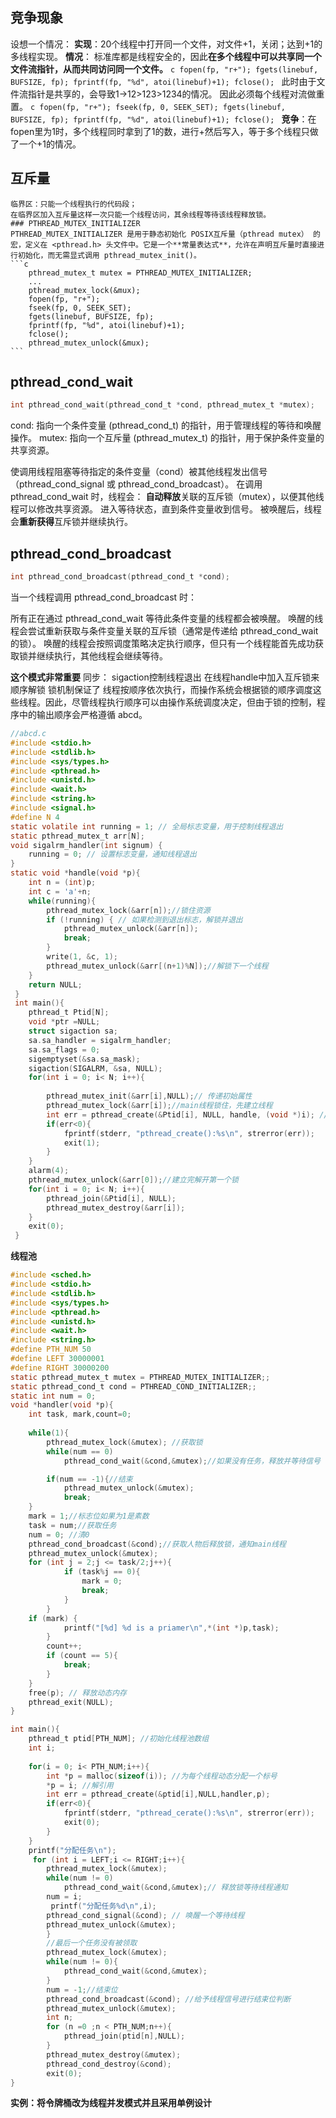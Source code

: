 ## 竞争现象
设想一个情况：
    **实现**：20个线程中打开同一个文件，对文件+1，关闭；达到+1的多线程实现。
    **情况**：
    标准库都是线程安全的，因此**在多个线程中可以共享同一个文件流指针，从而共同访问同一个文件。**
    ```c
        fopen(fp, "r+");
        fgets(linebuf, BUFSIZE, fp);
        fprintf(fp, "%d", atoi(linebuf)+1);
        fclose();
    ```
    此时由于文件流指针是共享的，会导致1->12>123>1234的情况。
    因此必须每个线程对流做重置。
    ```c
        fopen(fp, "r+");
        fseek(fp, 0, SEEK_SET);
        fgets(linebuf, BUFSIZE, fp);
        fprintf(fp, "%d", atoi(linebuf)+1);
        fclose();
    ```
    **竞争**：在fopen里为1时，多个线程同时拿到了1的数，进行+然后写入，等于多个线程只做了一个+1的情况。

## 互斥量
    临界区：只能一个线程执行的代码段；
    在临界区加入互斥量这样一次只能一个线程访问，其余线程等待该线程释放锁。
    ### PTHREAD_MUTEX_INITIALIZER
    PTHREAD_MUTEX_INITIALIZER 是用于静态初始化 POSIX互斥量（pthread mutex） 的宏，定义在 <pthread.h> 头文件中。它是一个**常量表达式**，允许在声明互斥量时直接进行初始化，而无需显式调用 pthread_mutex_init()。
    ```c
        pthread_mutex_t mutex = PTHREAD_MUTEX_INITIALIZER;
        ...
        pthread_mutex_lock(&mux);
        fopen(fp, "r+");
        fseek(fp, 0, SEEK_SET);
        fgets(linebuf, BUFSIZE, fp);
        fprintf(fp, "%d", atoi(linebuf)+1);
        fclose();
        pthread_mutex_unlock(&mux);
    ```

## pthread_cond_wait
```c
int pthread_cond_wait(pthread_cond_t *cond, pthread_mutex_t *mutex);
```
cond: 指向一个条件变量 (pthread_cond_t) 的指针，用于管理线程的等待和唤醒操作。
mutex: 指向一个互斥量 (pthread_mutex_t) 的指针，用于保护条件变量的共享资源。

使调用线程阻塞等待指定的条件变量（cond）被其他线程发出信号（pthread_cond_signal 或 pthread_cond_broadcast）。
在调用 pthread_cond_wait 时，线程会：
**自动释放**关联的互斥锁（mutex），以便其他线程可以修改共享资源。
进入等待状态，直到条件变量收到信号。
被唤醒后，线程会**重新获得**互斥锁并继续执行。

## pthread_cond_broadcast
```c
int pthread_cond_broadcast(pthread_cond_t *cond);

```
当一个线程调用 pthread_cond_broadcast 时：

所有正在通过 pthread_cond_wait 等待此条件变量的线程都会被唤醒。
唤醒的线程会尝试重新获取与条件变量关联的互斥锁（通常是传递给 pthread_cond_wait 的锁）。
唤醒的线程会按照调度策略决定执行顺序，但只有一个线程能首先成功获取锁并继续执行，其他线程会继续等待。

**这个模式非常重要**
同步：
sigaction控制线程退出
在线程handle中加入互斥锁来顺序解锁
锁机制保证了 线程按顺序依次执行，而操作系统会根据锁的顺序调度这些线程。因此，尽管线程执行顺序可以由操作系统调度决定，但由于锁的控制，程序中的输出顺序会严格遵循 abcd。
```c
//abcd.c
#include <stdio.h>
#include <stdlib.h>
#include <sys/types.h>
#include <pthread.h>
#include <unistd.h>
#include <wait.h>
#include <string.h>
#include <signal.h>
#define N 4
static volatile int running = 1; // 全局标志变量，用于控制线程退出
static pthread_mutex_t arr[N];
void sigalrm_handler(int signum) {
    running = 0; // 设置标志变量，通知线程退出
}
static void *handle(void *p){
    int n = (int)p;
    int c = 'a'+n;
    while(running){
        pthread_mutex_lock(&arr[n]);//锁住资源
        if (!running) { // 如果检测到退出标志，解锁并退出
            pthread_mutex_unlock(&arr[n]);
            break;
        }
        write(1, &c, 1);
        pthread_mutex_unlock(&arr[(n+1)%N]);//解锁下一个线程
    }
    return NULL;
 }
 int main(){
    pthread_t Ptid[N];
    void *ptr =NULL;
    struct sigaction sa;
    sa.sa_handler = sigalrm_handler;
    sa.sa_flags = 0;
    sigemptyset(&sa.sa_mask);
    sigaction(SIGALRM, &sa, NULL);
    for(int i = 0; i< N; i++){
        
        pthread_mutex_init(&arr[i],NULL);// 传递初始属性
        pthread_mutex_lock(&arr[i]);//main线程锁住，先建立线程
        int err = pthread_create(&Ptid[i], NULL, handle, (void *)i); //void *接受一切指针
        if(err<0){
            fprintf(stderr, "pthread_create():%s\n", strerror(err));
            exit(1);
        }
    }
    alarm(4);
    pthread_mutex_unlock(&arr[0]);//建立完解开第一个锁
    for(int i = 0; i< N; i++){
        pthread_join(&Ptid[i], NULL);
        pthread_mutex_destroy(&arr[i]);
    }
    exit(0);
 }
```

**线程池**
```c
#include <sched.h>
#include <stdio.h>
#include <stdlib.h>
#include <sys/types.h>
#include <pthread.h>
#include <unistd.h>
#include <wait.h>
#include <string.h>
#define PTH_NUM 50
#define LEFT 30000001
#define RIGHT 30000200
static pthread_mutex_t mutex = PTHREAD_MUTEX_INITIALIZER;;
static pthread_cond_t cond = PTHREAD_COND_INITIALIZER;;
static int num = 0;
void *handler(void *p){
    int task, mark,count=0;
    
    while(1){
        pthread_mutex_lock(&mutex); //获取锁
        while(num == 0)
            pthread_cond_wait(&cond,&mutex);//如果没有任务，释放并等待信号

        if(num == -1){//结束
            pthread_mutex_unlock(&mutex);
            break;
    }
    mark = 1;//标志位如果为1是素数
    task = num;//获取任务
    num = 0; //清0
    pthread_cond_broadcast(&cond);//获取人物后释放锁，通知main线程
    pthread_mutex_unlock(&mutex);
    for (int j = 2;j <= task/2;j++){
            if (task%j == 0){
                mark = 0;
                break;
            }
        }
    if (mark) {
            printf("[%d] %d is a priamer\n",*(int *)p,task);
        }
        count++;
        if (count == 5){
            break;
        }
    }
    free(p); // 释放动态内存
    pthread_exit(NULL);
}

int main(){
    pthread_t ptid[PTH_NUM]; //初始化线程池数组
    int i;
    
    for(i = 0; i< PTH_NUM;i++){
        int *p = malloc(sizeof(i)); //为每个线程动态分配一个标号
        *p = i; //解引用
        int err = pthread_create(&ptid[i],NULL,handler,p);
        if(err<0){
            fprintf(stderr, "pthread_cerate():%s\n", strerror(err));
            exit(0);
        }
    }
    printf("分配任务\n");
     for (int i = LEFT;i <= RIGHT;i++){
        pthread_mutex_lock(&mutex);
        while(num != 0)
            pthread_cond_wait(&cond,&mutex);// 释放锁等待线程通知
        num = i;
         printf("分配任务%d\n",i);
        pthread_cond_signal(&cond); // 唤醒一个等待线程
        pthread_mutex_unlock(&mutex);
        }
        //最后一个任务没有被领取
        pthread_mutex_lock(&mutex);
        while(num != 0){
            pthread_cond_wait(&cond,&mutex);
        }
        num = -1;//结束位
        pthread_cond_broadcast(&cond); //给予线程信号进行结束位判断
        pthread_mutex_unlock(&mutex);
        int n;
        for (n =0 ;n < PTH_NUM;n++){
            pthread_join(ptid[n],NULL);
        }
        pthread_mutex_destroy(&mutex);
        pthread_cond_destroy(&cond);
        exit(0);
}
```
**实例：将令牌桶改为线程并发模式并且采用单例设计**
